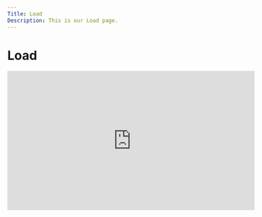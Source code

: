 ```yaml
---
Title: Load
Description: This is our Load page.
---
```


# Load



<iframe width="560" height="315" src="https://www.youtube.com/embed/nxoe5DjDd74" title="YouTube video player" frameborder="0" allow="accelerometer; autoplay; clipboard-write; encrypted-media; gyroscope; picture-in-picture" allowfullscreen></iframe>